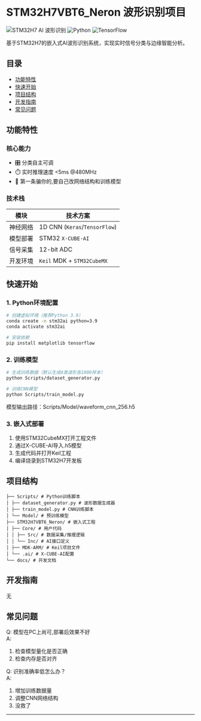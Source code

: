 # STM32H7VBT6_Neron 波形识别项目

![STM32H7 AI 波形识别](https://img.shields.io/badge/STM32H7-AI%20Waveform%20Recognition-blue)
![Python](https://img.shields.io/badge/Python-3.9-green)
![TensorFlow](https://img.shields.io/badge/TensorFlow-2.x-orange)

基于STM32H7的嵌入式AI波形识别系统，实现实时信号分类与边缘智能分析。

## 目录
- [功能特性](#功能特性)
- [快速开始](#快速开始)
- [项目结构](#项目结构)
- [开发指南](#开发指南)
- [常见问题](#常见问题)

## 功能特性

### 核心能力
- 🎛️ 分类自主可调
- ⏱️ 实时推理速度 <5ms @480MHz
- 📡 第一条骗你的,要自己改网络结构和训练模型

### 技术栈
| 模块        | 技术方案                 |
|-------------|--------------------------|
| 神经网络    | 1D CNN (`Keras`/`TensorFlow`)|
| 模型部署    | STM32 `X-CUBE-AI`          |
| 信号采集    | 12-bit ADC       |
| 开发环境    | `Keil` MDK + `STM32CubeMX`   |

## 快速开始

### 1. Python环境配置
```bash
# 创建虚拟环境（推荐Python 3.9）
conda create -n stm32ai python=3.9
conda activate stm32ai

# 安装依赖
pip install matplotlib tensorflow

```



### 2. 训练模型

```bash
# 生成训练数据（默认生成4类波形各1000样本）
python Scripts/dataset_generator.py

# 训练CNN模型
python Scripts/train_model.py

```


模型输出路径：Scripts/Model/waveform_cnn_256.h5

### 3. 嵌入式部署
1. 使用STM32CubeMX打开工程文件
2. 通过X-CUBE-AI导入.h5模型
3. 生成代码并打开Keil工程
4. 编译烧录到STM32H7开发板

## 项目结构
```
├── Scripts/ # Python训练脚本
│ ├── dataset_generator.py # 波形数据生成器
│ ├── train_model.py # CNN训练脚本
│ └── Model/ # 预训练模型
├── STM32H7VBT6_Neron/ # 嵌入式工程
│ ├── Core/ # 用户代码
│ │ ├── Src/ # 数据采集/推理逻辑
│ │ └── Inc/ # AI接口定义
│ ├── MDK-ARM/ # Keil项目文件
│ └── .ai/ # X-CUBE-AI配置
└── docs/ # 开发文档
```

## 开发指南

无

## 常见问题

Q: 模型在PC上尚可,部署后效果不好 \
A: 
1. 检查模型量化是否正确
2. 检查内存是否对齐

Q: 识别准确率低怎么办？ \
A:
1. 增加训练数据量
2. 调整CNN网络结构
3. 没救了

---